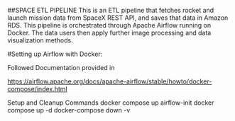 ##SPACE ETL PIPELINE
This is an ETL pipeline that fetches rocket and launch mission data from SpaceX REST API, and saves that data in Amazon RDS. 
This pipeline is orchestrated through Apache Airflow running on Docker. 
The data users then apply further image processing and data visualization methods. 

#Setting up Airflow with Docker:

Followed Documentation provided in

https://airflow.apache.org/docs/apache-airflow/stable/howto/docker-compose/index.html 

Setup and Cleanup Commands
docker compose up airflow-init 
docker compose up -d 
docker-compose down -v 
